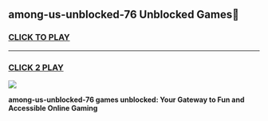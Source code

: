 
## among-us-unblocked-76 Unblocked Games👋
<h3>
<a href="https://news.freeplayer.one?title=among-us-unblocked-76&ref=16F">CLICK TO PLAY</a></h3>
<hr>

<h3>
<a href="https://news.freeplayer.one?title=among-us-unblocked-76&ref=16F">CLICK 2 PLAY</a>
  
</h3>

<a href="https://news.freeplayer.one?title=among-us-unblocked-76&ref=16F/"><img src="https://clearcache.store/games.png"></a>


**among-us-unblocked-76 games unblocked: Your Gateway to Fun and Accessible Online Gaming**
